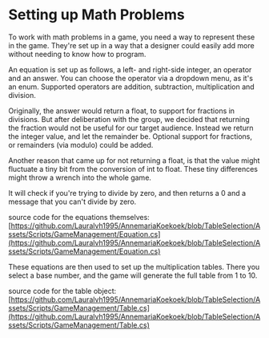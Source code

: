 # Setting up Math Problems

To work with math problems in a game, you need a way to represent these in the game. They're set up in a way that a designer could easily add more without needing to know how to program.

An equation is set up as follows, a left- and right-side integer, an operator and an answer. You can choose the operator via a dropdown menu, as it's an enum. Supported operators are addition, subtraction, multiplication and division.

Originally, the answer would return a float, to support for fractions in divisions. But after deliberation with the group, we decided that returning the fraction would not be useful for our target audience. Instead we return the integer value, and let the remainder be. Optional support for fractions, or remainders (via modulo) could be added.&#x20;

Another reason that came up for not returning a float, is that the value might fluctuate a tiny bit from the conversion of int to float. These tiny differences might throw a wrench into the whole game.

It will check if you're trying to divide by zero, and then returns a 0 and a message that you can't divide by zero.

source code for the equations themselves: [https://github.com/Lauralvh1995/AnnemariaKoekoek/blob/TableSelection/Assets/Scripts/GameManagement/Equation.cs](https://github.com/Lauralvh1995/AnnemariaKoekoek/blob/TableSelection/Assets/Scripts/GameManagement/Equation.cs)

These equations are then used to set up the multiplication tables. There you select a base number, and the game will generate the full table from 1 to 10.

source code for the table object: [https://github.com/Lauralvh1995/AnnemariaKoekoek/blob/TableSelection/Assets/Scripts/GameManagement/Table.cs](https://github.com/Lauralvh1995/AnnemariaKoekoek/blob/TableSelection/Assets/Scripts/GameManagement/Table.cs)
